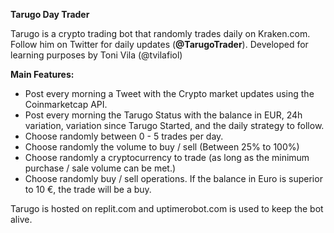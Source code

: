 **Tarugo Day Trader**

Tarugo is a crypto trading bot that randomly trades daily on Kraken.com. Follow him on Twitter for daily updates (**@TarugoTrader**).
Developed for learning purposes by Toni Vila (@tvilafiol)

**Main Features:**
- Post every morning a Tweet with the Crypto market updates using the Coinmarketcap API. 
- Post every morning the Tarugo Status with the balance in EUR, 24h variation, variation since Tarugo Started, and the daily strategy to follow. 
- Choose randomly between 0 - 5 trades per day.
- Choose randomly the volume to buy / sell (Between 25% to 100%)
- Choose randomly a cryptocurrency to trade (as long as the minimum purchase / sale volume can be met.)
- Choose randomly buy / sell operations. If the balance in Euro is superior to 10 €, the trade will be a buy. 

Tarugo is hosted on replit.com and uptimerobot.com is used to keep the bot alive. 
